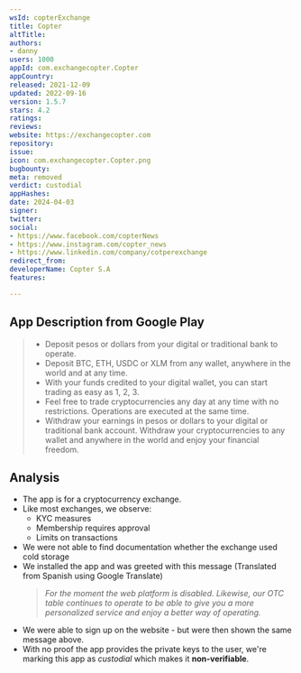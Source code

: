 ```yaml
---
wsId: copterExchange
title: Copter
altTitle: 
authors:
- danny
users: 1000
appId: com.exchangecopter.Copter
appCountry: 
released: 2021-12-09
updated: 2022-09-16
version: 1.5.7
stars: 4.2
ratings: 
reviews: 
website: https://exchangecopter.com
repository: 
issue: 
icon: com.exchangecopter.Copter.png
bugbounty: 
meta: removed
verdict: custodial
appHashes: 
date: 2024-04-03
signer: 
twitter: 
social:
- https://www.facebook.com/copterNews
- https://www.instagram.com/copter_news
- https://www.linkedin.com/company/cotperexchange
redirect_from: 
developerName: Copter S.A
features: 

---
```


## App Description from Google Play

  > - Deposit pesos or dollars from your digital or traditional bank to operate.
  > - Deposit BTC, ETH, USDC or XLM from any wallet, anywhere in the world and at any time.
  > - With your funds credited to your digital wallet, you can start trading as easy as 1, 2, 3.
  > - Feel free to trade cryptocurrencies any day at any time with no restrictions. Operations are executed at the same time.
  > - Withdraw your earnings in pesos or dollars to your digital or traditional bank account. Withdraw your cryptocurrencies to any wallet and anywhere in the world and enjoy your financial freedom.

## Analysis 

- The app is for a cryptocurrency exchange.
- Like most exchanges, we observe:
  - KYC measures
  - Membership requires approval
  - Limits on transactions
- We were not able to find documentation whether the exchange used cold storage
- We installed the app and was greeted with this message (Translated from Spanish using Google Translate)
  > *For the moment the web platform is disabled. Likewise, our OTC table continues to operate to be able to give you a more personalized service and enjoy a better way of operating.*
- We were able to sign up on the website - but were then shown the same message above.
- With no proof the app provides the private keys to the user, we're marking this app as *custodial* which makes it **non-verifiable**.
